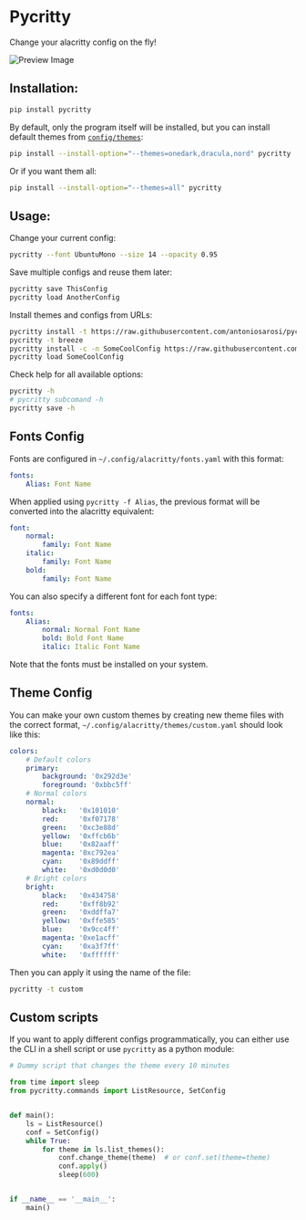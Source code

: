 # Pycritty

Change your alacritty config on the fly!

![Preview Image](https://raw.githubusercontent.com/antoniosarosi/pycritty/master/preview.png)

## Installation:

```bash
pip install pycritty
```

By default, only the program itself will be installed, but you can install
default themes from [```config/themes```](https://github.com/antoniosarosi/pycritty/tree/master/config):

```bash
pip install --install-option="--themes=onedark,dracula,nord" pycritty
```

Or if you want them all:
```bash
pip install --install-option="--themes=all" pycritty
```

## Usage:

Change your current config:

```bash
pycritty --font UbuntuMono --size 14 --opacity 0.95
```

Save multiple configs and reuse them later:

```bash
pycritty save ThisConfig
pycritty load AnotherConfig
```

Install themes and configs from URLs:
```bash
pycritty install -t https://raw.githubusercontent.com/antoniosarosi/pycritty/master/config/themes/breeze.yaml
pycritty -t breeze
pycritty install -c -n SomeCoolConfig https://raw.githubusercontent.com/antoniosarosi/dotfiles/master/.config/alacritty/config.yaml
pycritty load SomeCoolConfig
```

Check help for all available options:
```bash
pycritty -h
# pycritty subcomand -h
pycritty save -h
```

## Fonts Config

Fonts are configured in ```~/.config/alacritty/fonts.yaml``` with this format:
```yaml
fonts:
    Alias: Font Name
```

When applied using ```pycritty -f Alias```, the previous format will be
converted into the alacritty equivalent:

```yaml
font:
    normal:
        family: Font Name
    italic:
        family: Font Name
    bold:
        family: Font Name
```

You can also specify a different font for each font type:

```yaml
fonts:
    Alias:
        normal: Normal Font Name
        bold: Bold Font Name
        italic: Italic Font Name
```

Note that the fonts must be installed on your system.

## Theme Config

You can make your own custom themes by creating new theme files with the
correct format, ```~/.config/alacritty/themes/custom.yaml``` should look like
this:

```yaml
colors:
    # Default colors
    primary:
        background: '0x292d3e'
        foreground: '0xbbc5ff'
    # Normal colors
    normal:
        black:   '0x101010'
        red:     '0xf07178'
        green:   '0xc3e88d'
        yellow:  '0xffcb6b'
        blue:    '0x82aaff'
        magenta: '0xc792ea'
        cyan:    '0x89ddff'
        white:   '0xd0d0d0'
    # Bright colors
    bright:
        black:   '0x434758'
        red:     '0xff8b92'
        green:   '0xddffa7'
        yellow:  '0xffe585'
        blue:    '0x9cc4ff'
        magenta: '0xe1acff'
        cyan:    '0xa3f7ff'
        white:   '0xffffff'
```

Then you can apply it using the name of the file:

```bash
pycritty -t custom
```

## Custom scripts

If you want to apply different configs programmatically, you can either use
the CLI in a shell script or use ```pycritty``` as a python module:

```python
# Dummy script that changes the theme every 10 minutes

from time import sleep
from pycritty.commands import ListResource, SetConfig


def main():
    ls = ListResource()
    conf = SetConfig()
    while True:
        for theme in ls.list_themes():
            conf.change_theme(theme)  # or conf.set(theme=theme)
            conf.apply()
            sleep(600)


if __name__ == '__main__':
    main()
```
